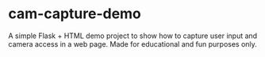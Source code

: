 # cam-capture-demo
A simple Flask + HTML demo project to show how to capture user input and camera access in a web page.  Made for educational and fun purposes only.
